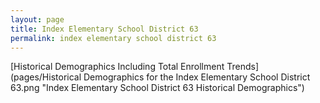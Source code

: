 ```yaml
---
layout: page
title: Index Elementary School District 63
permalink: index elementary school district 63
---
```



[Historical Demographics Including Total Enrollment Trends](pages/Historical Demographics for the Index Elementary School District 63.png "Index Elementary School District 63 Historical Demographics")
